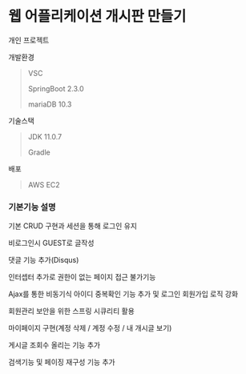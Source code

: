 # 웹 어플리케이션 개시판 만들기



개인 프로젝트 

개발환경

> VSC 
>
> SpringBoot 2.3.0
>
> mariaDB 10.3

기술스택

> JDK 11.0.7
>
> Gradle

배포 

> AWS EC2

### 기본기능 설명

기본 CRUD 구현과 세션을 통해 로그인 유지

비로그인시 GUEST로 글작성

댓글 기능 추가(Disqus)

인터셉터 추가로 권한이 없는 페이지 접근 불가기능

Ajax를 통한 비동기식 아이디 중복확인 기능 추가 및 로그인 회원가입 로직 강화

회원관리 보안을 위한 스프링 시큐리티 활용

마이페이지 구현(계정 삭제 / 계정 수정 / 내 개시글 보기)

게시글 조회수 올리는 기능 추가

검색기능 및 페이징 재구성 기능 추가
